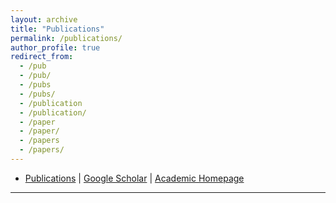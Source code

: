 ```yaml
---
layout: archive
title: "Publications"
permalink: /publications/
author_profile: true
redirect_from:
  - /pub
  - /pub/
  - /pubs
  - /pubs/
  - /publication
  - /publication/
  - /paper
  - /paper/
  - /papers
  - /papers/
---
```


<script src="https://polyfill.io/v3/polyfill.min.js?features=es6"></script>
<script id="MathJax-script" async src="https://cdn.jsdelivr.net/npm/mathjax@3/es5/tex-mml-chtml.js"></script>
<script>
MathJax = {
  tex: {
    inlineMath: [['$', '$']],
    processEscapes: true
  }
};
</script>

<!-- "*If at first the idea is not absurd, then there is no hope for it.*" -- Albert Einstein -->

<!-- {% include base_path %} -->

- [Publications](https://www.yuweiyin.com/publication/) \| [Google Scholar](https://scholar.google.com/citations?user=DPAmfKEAAAAJ) \| [Academic Homepage](https://www.yuweiyin.com/)

---
